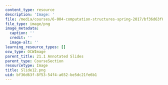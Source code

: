 ```yaml
---
content_type: resource
description: 'Image: '
file: /media/courses/6-004-computation-structures-spring-2017/bf36d63f8f5354f4a652be5dc21fe6b1_Slide12.png
file_type: image/png
image_metadata:
  caption: ''
  credit: ''
  image-alt: ''
learning_resource_types: []
ocw_type: OCWImage
parent_title: 21.1 Annotated Slides
parent_type: CourseSection
resourcetype: Image
title: Slide12.png
uid: bf36d63f-8f53-54f4-a652-be5dc21fe6b1
---
```

